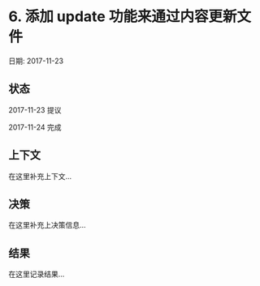 # 6. 添加 update 功能来通过内容更新文件

日期: 2017-11-23

## 状态

2017-11-23 提议

2017-11-24 完成

## 上下文

在这里补充上下文...

## 决策

在这里补充上决策信息...

## 结果

在这里记录结果...
